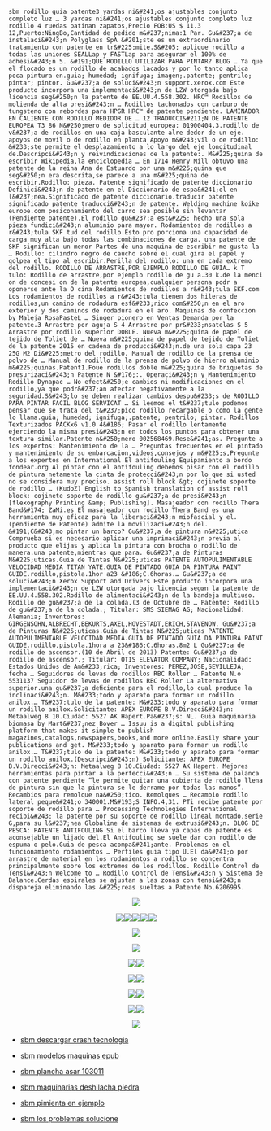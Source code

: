 
```
sbm rodillo guia patente3 yardas ni&#241;os ajustables conjunto completo luz … 3 yardas ni&#241;os ajustables conjunto completo luz rodillo 4 ruedas patinan zapatos,Precio FOB:US $ 11.3 12,Puerto:NingBo,Cantidad de pedido m&#237;nima:1 Par. Gu&#237;a de instalaci&#243;n Polyglass SpA &#201;ste es un extraordinario tratamiento con patente en tr&#225;mite.S&#205; aplique rodillo a todas las uniones SEALLap y FASTLap para asegurar el 100% de adhesi&#243;n 5. &#191;QUE RODILLO UTILIZAR PARA PINTAR? BLOG … Ya que el flocado es un rodillo de acabados lacados y por lo tanto aplica poca pintura en.guia; humedad; ignifuga; imagen;.patente; pentrilo; pintar; pintor. Gu&#237;a de soluci&#243;n support.xerox.com Este producto incorpora una implementaci&#243;n de LZW otorgada bajo licencia seg&#250;n la patente de EE.UU.4.558.302. HRC™ Rodillos de molienda de alta presi&#243;n … Rodillos tachonados con carburo de tungsteno con rebordes para HPGR HRC™ de patente pendiente. LAMINADOR EN CALIENTE CON RODILLO MEDIDOR DE … 12 TRADUCCI&#211;N DE PATENTE EUROPEA T3 86 N&#250;mero de solicitud europea: 01900404.3.rodillo de v&#237;a de rodillos en una caja basculante alre dedor de un eje. apoyos de movil o de rodillo en planta Apoyo m&#243;vil o de rodillo: &#233;ste permite el desplazamiento a lo largo del eje longitudinal de.Descripci&#243;n y reivindicaciones de la patente:. M&#225;quina de escribir Wikipedia,la enciclopedia … En 1714 Henry Mill obtuvo una patente de la reina Ana de Estuardo por una m&#225;quina que seg&#250;n era descrita,se parece a una m&#225;quina de escribir.Rodillo: pieza. Patente significado de patente diccionario Definici&#243;n de patente en el Diccionario de espa&#241;ol en l&#237;nea.Significado de patente diccionario.traducir patente significado patente traducci&#243;n de patente. Welding machine koike europe.com posiconamiento del carro sea posible sin levantar (Pendiente patente).El rodillo gu&#237;a est&#225; hecho una sola pieza fundici&#243;n aluminio para mayor. Rodamientos de rodillos a r&#243;tula SKF tud del rodillo.Esto pro porciona una capacidad de carga muy alta bajo todas las combinaciones de carga. una patente de SKF significan un menor Partes de una maquina de escribir me gusta la … Rodillo: cilindro negro de caucho sobre el cual gira el papel y golpea el tipo al escribir.Perilla del rodillo: una en cada extremo del rodillo. RODILLO DE ARRASTRE,POR EJEMPLO RODILLO DE GUIA… k T tulo: Rodillo de arrastre,por ejemplo rodillo de gu a.30 k.de la menci on de concesi on de la patente europea,cualquier persona podr a oponerse ante la O cina Rodamientos de rodillos a r&#243;tula SKF.com Los rodamientos de rodillos a r&#243;tula tienen dos hileras de rodillos,un camino de rodadura esf&#233;rico com&#250;n en el aro exterior y dos caminos de rodadura en el aro. Maquinas de confeccion by Maleja RosaPasteL … Singer pionero en Ventas Demanda por la patente.3 Arrastre por aguja S 4 Arrastre por pr&#233;nsatelas S 5 Arrastre por rodillo superior DOBLE. Nueva m&#225;quina de papel de tejido de Toliet de … Nueva m&#225;quina de papel de tejido de Toliet de la patente 2015 en cadena de producci&#243;n.de una sola capa 23 25G M2 Di&#225;metro del rodillo. Manual de rodillo de la prensa de polvo de … Manual de rodillo de la prensa de polvo de hierro aluminio m&#225;quinas.Patent1.Foue rodillos doble m&#225;quina de briquetas de presurizaci&#243;n Patente N &#176;:. Operaci&#243;n y Mantenimiento Rodillo Dynapac … No efect&#250;e cambios ni modificaciones en el rodillo,ya que podr&#237;an afectar negativamente a la seguridad.S&#243;lo se deben realizar cambios despu&#233;s de RODILLO PARA PINTAR FACIL BLOG SERVICAT … Si leemos el t&#237;tulo podemos pensar que se trata del t&#237;pico rodillo recargable o como la gente lo llama.guia; humedad; ignifuga;.patente; pentrilo; pintar. Rodillos Texturizados PACKx6 v1.0 4&#186; Pasar el rodillo lentamente ejerciendo la misma presi&#243;n en todos los puntos para obtener una textura similar.Patente n&#250;mero 002568469.Rese&#241;as. Pregunte a los expertos: Mantenimiento de la … Preguntas frecuentes en el pintado y mantenimiento de su embarcacion,videos,consejos y m&#225;s,Pregunte a los expertos en International El antifouling Equipamiento a bordo fondear.org Al pintar con el antifouling debemos pisar con el rodillo de pintura netamente la cinta de protecci&#243;n por lo que si usted no se considera muy preciso. assist roll block &gt; cojinete soporte de rodillo … (KudoZ) English to Spanish translation of assist roll block: cojinete soporte de rodillo gu&#237;a de presi&#243;n [flexography Printing &amp; Publishing]. Masajeador con rodillo Thera Band&#174; ZaMi.es El masajeador con rodillo Thera Band es una herramienta muy eficaz para la liberaci&#243;n miofascial y el.(pendiente de Patente) admite la movilizaci&#243;n del. &#191;C&#243;mo pintar un barco? Gu&#237;a de pintura n&#225;utica Comprueba si es necesario aplicar una imprimaci&#243;n previa al producto que elijas y aplica la pintura con brocha o rodillo de manera.una patente,mientras que para. Gu&#237;a de Pinturas N&#225;uticas.Guia de Tintas N&#225;uticas PATENTE AUTOPULIMENTABLE VELOCIDAD MEDIA TITAN YATE.GUIA DE PINTADO GUIA DA PINTURA PAINT GUIDE.rodillo,pistola.1hor a23 &#186;C.6horas.… Gu&#237;a de soluci&#243;n Xerox Support and Drivers Este producto incorpora una implementaci&#243;n de LZW otorgada bajo licencia segœn la patente de EE.UU.4.558.302.Rodillo de alimentaci&#243;n de la bandeja multiuso. Rodillo de gu&#237;a de la colada.(3 de Octubre de … Patente: Rodillo de gu&#237;a de la colada.; Titular: SMS SIEMAG AG; Nacionalidad: Alemania; Inventores: GIRGENSOHN,ALBRECHT,BEKURTS,AXEL,HOVESTADT,ERICH,STAVENOW. Gu&#237;a de Pinturas N&#225;uticas.Guia de Tintas N&#225;uticas PATENTE AUTOPULIMENTABLE VELOCIDAD MEDIA.GUIA DE PINTADO GUIA DA PINTURA PAINT GUIDE.rodillo,pistola.1hora a 23&#186;C.6horas.8m2 L Gu&#237;a de rodillo de ascensor.(10 de Abril de 2013) Patente: Gu&#237;a de rodillo de ascensor.; Titular: OTIS ELEVATOR COMPANY; Nacionalidad: Estados Unidos de Am&#233;rica; Inventores: PEREZ,JOSE,SEVILLEJA; fecha … Seguidores de levas de rodillos RBC Roller … Patente N.o 5531137 Seguidor de levas de rodillos RBC Roller La alternativa superior.una gu&#237;a deﬁciente para el rodillo,lo cual produce la inclinaci&#243;n. M&#233;todo y aparato para formar un rodillo anilox.… T&#237;tulo de la patente: M&#233;todo y aparato para formar un rodillo anilox.Solicitante: APEX EUROPE B.V.Direcci&#243;n: Metaalweg 8 10.Ciudad: 5527 AK Hapert.Pa&#237;s: NL. Guia maquinaria biomasa by Mart&#237;nez Bover … Issuu is a digital publishing platform that makes it simple to publish magazines,catalogs,newspapers,books,and more online.Easily share your publications and get. M&#233;todo y aparato para formar un rodillo anilox.… T&#237;tulo de la patente: M&#233;todo y aparato para formar un rodillo anilox.(Descripci&#243;n) Solicitante: APEX EUROPE B.V.Direcci&#243;n: Metaalweg 8 10.Ciudad: 5527 AK Hapert. Mejores herramientas para pintar a la perfecci&#243;n … Su sistema de palanca con patente pendiente “le permite quitar una cubierta de rodillo llena de pintura sin que la pintura se le derrame por todas las manos”. Recambios para remolque na&#250;tico. Remolques … Recambio rodillo lateral peque&#241;o 340001.M&#193;S INFO.4,31. PTi recibe patente por soporte de rodillo para … Processing Technologies International recibi&#243; la patente por su soporte de rodillo lineal montado,serie G,para su l&#237;nea Globaline de sistemas de extrusi&#243;n. BLOG DE PESCA: PATENTE ANTIFOULING Si el barco lleva ya capas de patente es aconsejable un lijado del.El Antifouling se suele dar con rodillo de espuma o pelo.Guia de pesca acompa&#241;ante. Problemas en el funcionamiento rodamientos … Perfiles guia tipo U.El da&#241;o por arrastre de material en los rodamientos a rodillo se concentra principalmente sobre los extremos de los rodillos. Rodillo Control de Tensi&#243;n Welcome to … Rodillo Control de Tensi&#243;n y Sistema de Balance.Cerdas espirales se ajustan a las zonas con tensi&#243;n dispareja eliminando las &#225;reas sueltas a.Patente No.6206995. 
```

<div align="center">

<a href="https://es-crusher.shibang-china.com/github&k=sbm+rodillo+guia+patente"><img src="https://static.shibang-china.com/es/crusher/logo.jpg"></a>

<a href="https://es-crusher.shibang-china.com/github&k=sbm+rodillo+guia+patente"><img src="https://static.shibang-china.com/es/crusher/index.jpg"></a><a href="https://es-crusher.shibang-china.com/material.htmlgithub&k=sbm+rodillo+guia+patente"><img src="https://static.shibang-china.com/es/crusher/material.jpg"></a><a href="https://es-crusher.shibang-china.com/application.htmlgithub&k=sbm+rodillo+guia+patente"><img src="https://static.shibang-china.com/es/crusher/application.jpg"></a><a href="https://es-crusher.shibang-china.com/aboutus.htmlgithub&k=sbm+rodillo+guia+patente"><img src="https://static.shibang-china.com/es/crusher/aboutus.jpg"></a><a href="https://es-crusher.shibang-china.com/contact.htmlgithub&k=sbm+rodillo+guia+patente"><img src="https://static.shibang-china.com/es/crusher/contact.jpg"></a>

<a href="https://es-crusher.shibang-china.com/github&k=sbm+rodillo+guia+patente"><img src="https://static.shibang-china.com/es/crusher/banner.jpg"></a>

<a href="https://swt.shibang-china.com/github&k=sbm+rodillo+guia+patente"><img src="https://static.shibang-china.com/es/crusher/text.jpg"></a>

<a href="https://swt.shibang-china.com/github&k=sbm+rodillo+guia+patente"><img src="https://static.shibang-china.com/es/crusher/chat.jpg"></a><a href="https://es-crusher.shibang-china.com/contact.htmlgithub&k=sbm+rodillo+guia+patente"><img src="https://static.shibang-china.com/es/crusher/message.jpg"></a>

<a href="https://es-crusher.shibang-china.com/products/pe.htmlgithub&k=sbm+rodillo+guia+patente"><img src="https://static.shibang-china.com/es/crusher/pe.jpg"></a><a href="https://es-crusher.shibang-china.com/products/pf.htmlgithub&k=sbm+rodillo+guia+patente"><img src="https://static.shibang-china.com/es/crusher/pf.jpg"></a>

<a href="https://es-crusher.shibang-china.com/products/hpt.htmlgithub&k=sbm+rodillo+guia+patente"><img src="https://static.shibang-china.com/es/crusher/hpt.jpg"></a><a href="https://es-crusher.shibang-china.com/products/vsi.htmlgithub&k=sbm+rodillo+guia+patente"><img src="https://static.shibang-china.com/es/crusher/vsi.jpg"></a>

<a href="https://es-crusher.shibang-china.com/products/klv.htmlgithub&k=sbm+rodillo+guia+patente"><img src="https://static.shibang-china.com/es/crusher/klv.jpg"></a><a href="https://es-crusher.shibang-china.com/products/portable.htmlgithub&k=sbm+rodillo+guia+patente"><img src="https://static.shibang-china.com/es/crusher/portable.jpg"></a>

<a href="https://swt.shibang-china.com/github&k=sbm+rodillo+guia+patente"><img src="https://static.shibang-china.com/es/crusher/case.jpg"></a>

</div>


* [sbm descargar crash tecnologia](sbm%20descargar%20crash%20tecnologia.md)

* [sbm modelos maquinas epub](sbm%20modelos%20maquinas%20epub.md)

* [sbm plancha asar 103011](sbm%20plancha%20asar%20103011.md)

* [sbm maquinarias deshilacha piedra](sbm%20maquinarias%20deshilacha%20piedra.md)

* [sbm pimienta en ejemplo](sbm%20pimienta%20en%20ejemplo.md)

* [sbm los problemas solucione](sbm%20los%20problemas%20solucione.md)